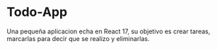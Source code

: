 # Todo-App

Una pequeña aplicacion echa en React 17, su objetivo es crear tareas, marcarlas para decir que se realizo y eliminarlas.